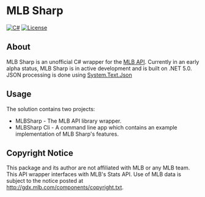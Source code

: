 # MLB Sharp
[![C#](https://img.shields.io/badge/Language-CSharp-darkgreen.svg)](https://en.wikipedia.org/wiki/C_Sharp_(programming_language)) [![License](https://img.shields.io/badge/License-MIT-red.svg)](https://opensource.org/licenses/MIT)

## About

MLB Sharp is an unofficial C# wrapper for the [MLB API](http://statsapi.mlb.com/). Currently in an early alpha status, MLB Sharp is in active development and is built on .NET 5.0. JSON processing is done using [System.Text.Json](https://docs.microsoft.com/en-us/dotnet/api/system.text.json?view=net-5.0)

## Usage

The solution contains two projects: 

* MLBSharp - The MLB API library wrapper.
* MLBSharp Cli - A command line app which contains an example implementation of MLB Sharp's features.

## Copyright Notice 

This package and its author are not affiliated with MLB or any MLB team. This API wrapper interfaces with MLB's Stats API. Use of MLB data is subject to the notice posted at http://gdx.mlb.com/components/copyright.txt.
